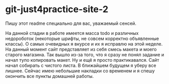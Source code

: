 # git-just4practice-site-2

Пишу этот readme специально для вас, уважаемый сенсей.

На данной стадии в работе имеется масса todo и различных недороботок (некоторые шрифты, не совсем корректно объявленные классы).
О самых очевидных я вкурсе и их я исправлю на этой неделе. На данный момент сайт представляет из себя смесь макета и моего старого магазина.
Так вышло из-за того, что я сразу не понял задание и начал тупо копировать макет. Ну и ещё я просто практикавался. Сайт начал собирать 
с чистого листа. В ближайшем будущем я уберу все лишнее. Сейчас имею небольшие накладки со временем и я спешу окончить все пункты домашней работы.
